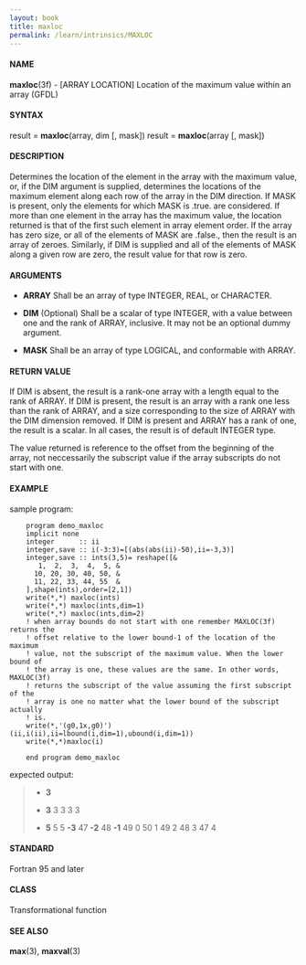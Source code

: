 ```yaml
---
layout: book
title: maxloc
permalink: /learn/intrinsics/MAXLOC
---
```

#### NAME

__maxloc__(3f) - \[ARRAY LOCATION\] Location of the maximum value within an array
(GFDL)

#### SYNTAX

result = __maxloc__(array, dim \[, mask\]) result = __maxloc__(array \[,
mask\])

#### DESCRIPTION

Determines the location of the element in the array with the maximum
value, or, if the DIM argument is supplied, determines the locations of
the maximum element along each row of the array in the DIM direction. If
MASK is present, only the elements for which MASK is .true. are
considered. If more than one element in the array has the maximum value,
the location returned is that of the first such element in array element
order. If the array has zero size, or all of the elements of MASK are
.false., then the result is an array of zeroes. Similarly, if DIM is
supplied and all of the elements of MASK along a given row are zero, the
result value for that row is zero.

#### ARGUMENTS

  - __ARRAY__
    Shall be an array of type INTEGER, REAL, or CHARACTER.

  - __DIM__
    (Optional) Shall be a scalar of type INTEGER, with a value between
    one and the rank of ARRAY, inclusive. It may not be an optional
    dummy argument.

  - __MASK__
    Shall be an array of type LOGICAL, and conformable with ARRAY.

#### RETURN VALUE

If DIM is absent, the result is a rank-one array with a length equal to
the rank of ARRAY. If DIM is present, the result is an array with a rank
one less than the rank of ARRAY, and a size corresponding to the size of
ARRAY with the DIM dimension removed. If DIM is present and ARRAY has a
rank of one, the result is a scalar. In all cases, the result is of
default INTEGER type.

The value returned is reference to the offset from the beginning of the
array, not neccessarily the subscript value if the array subscripts do
not start with one.

#### EXAMPLE

sample program:

```
    program demo_maxloc
    implicit none
    integer      :: ii
    integer,save :: i(-3:3)=[(abs(abs(ii)-50),ii=-3,3)]
    integer,save :: ints(3,5)= reshape([&
       1,  2,  3,  4,  5, &
      10, 20, 30, 40, 50, &
      11, 22, 33, 44, 55  &
    ],shape(ints),order=[2,1])
    write(*,*) maxloc(ints)
    write(*,*) maxloc(ints,dim=1)
    write(*,*) maxloc(ints,dim=2)
    ! when array bounds do not start with one remember MAXLOC(3f) returns the
    ! offset relative to the lower bound-1 of the location of the maximum
    ! value, not the subscript of the maximum value. When the lower bound of
    ! the array is one, these values are the same. In other words, MAXLOC(3f)
    ! returns the subscript of the value assuming the first subscript of the
    ! array is one no matter what the lower bound of the subscript actually
    ! is.
    write(*,'(g0,1x,g0)') (ii,i(ii),ii=lbound(i,dim=1),ubound(i,dim=1))
    write(*,*)maxloc(i)

    end program demo_maxloc
```

expected output:

>   - __3__
>
>   - __3__
>     3 3 3 3
>
>   - __5__
>     5 5 __-3__ 47 __-2__ 48 __-1__ 49 0 50 1 49 2 48 3 47 4

#### STANDARD

Fortran 95 and later

#### CLASS

Transformational function

#### SEE ALSO

__max__(3), __maxval__(3)
